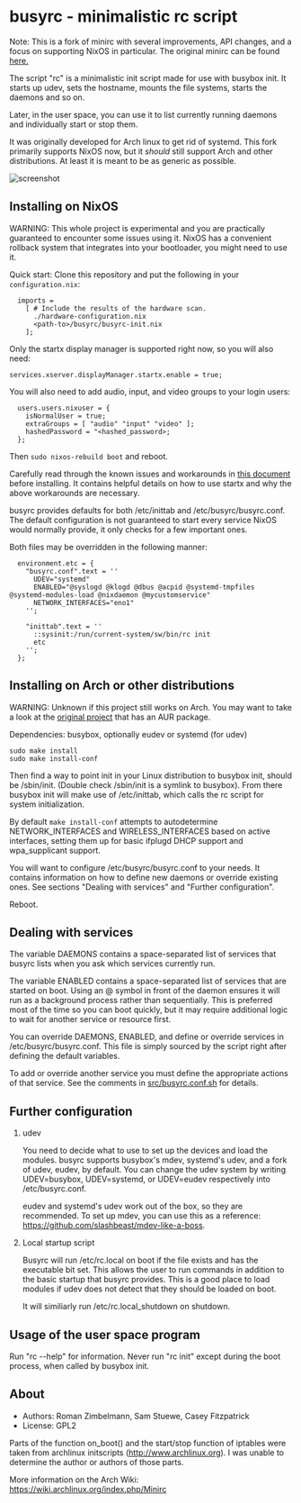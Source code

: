 busyrc - minimalistic rc script
===============================

Note: This is a fork of minirc with several improvements, API changes, and
a focus on supporting NixOS in particular.
The original minirc can be found [here.](https://github.com/hut/minirc)

The script "rc" is a minimalistic init script made for use with busybox init.
It starts up udev, sets the hostname, mounts the file systems, starts the
daemons and so on.

Later, in the user space, you can use it to list currently running daemons and
individually start or stop them.

It was originally developed for Arch linux to get rid of systemd.
This fork primarily supports NixOS now, but it *should* still support Arch
and other distributions. At least it is meant to be as generic as possible.

![screenshot](screenshot.png)


Installing on NixOS
-------------------

WARNING: This whole project is experimental and you are practically
guaranteed to encounter some issues using it. NixOS has a convenient rollback
system that integrates into your bootloader, you might need to use it.

Quick start:
Clone this repository and put the following in your `configuration.nix`:

```
  imports =
    [ # Include the results of the hardware scan.
      ./hardware-configuration.nix
      <path-to>/busyrc/busyrc-init.nix
    ];
```

Only the startx display manager is supported right now, so you will also need:
```
services.xserver.displayManager.startx.enable = true;
```

You will also need to add audio, input, and video groups to your login users:
```
  users.users.nixuser = {
    isNormalUser = true;
    extraGroups = [ "audio" "input" "video" ];
    hashedPassword = "<hashed_password>;
  };
```

Then `sudo nixos-rebuild boot` and reboot.

Carefully read through the known issues and workarounds in
[this document](NixOS.md) before installing. It contains helpful details on how 
to use startx and why the above workarounds are necessary.

busyrc provides defaults for both /etc/inittab and /etc/busyrc/busyrc.conf.
The default configuration is not guaranteed to start every service NixOS would 
normally provide, it only checks for a few important ones.

Both files may be overridden in the following manner:
```
  environment.etc = {
    "busyrc.conf".text = ''
      UDEV="systemd"
      ENABLED="@syslogd @klogd @dbus @acpid @systemd-tmpfiles @systemd-modules-load @nixdaemon @mycustomservice"
      NETWORK_INTERFACES="eno1"
    '';

    "inittab".text = ''
      ::sysinit:/run/current-system/sw/bin/rc init
      etc
    '';
  };

```

Installing on Arch or other distributions
-----------------------------------------

WARNING: Unknown if this project still works on Arch. You may want to take a
look at the [original project](https://github.com/hut/minirc) that has an AUR
package.

Dependencies: busybox, optionally eudev or systemd (for udev)

```
sudo make install
sudo make install-conf
```

Then find a way to point init in your Linux distribution to busybox init, should
be /sbin/init. (Double check /sbin/init is a symlink to busybox).
From there busybox init will make use of /etc/inittab, which calls the rc script
for system initialization.

By default `make install-conf` attempts to autodetermine NETWORK_INTERFACES
and WIRELESS_INTERFACES based on active interfaces,
setting them up for basic ifplugd DHCP support and wpa_supplicant support.

You will want to configure /etc/busyrc/busyrc.conf to your needs. It contains
information on how to define new daemons or override existing ones.
See sections "Dealing with services" and "Further configuration".

Reboot.

Dealing with services
---------------------

The variable DAEMONS contains a space-separated list of services that busyrc
lists when you ask which services currently run.

The variable ENABLED contains a space-separated list of services that are
started on boot. Using an @ symbol in front of the daemon ensures it will run
as a background process rather than sequentially. This is preferred most of the
time so you can boot quickly, but it may require additional logic to wait for
another service or resource first.

You can override DAEMONS, ENABLED, and define or override services in
/etc/busyrc/busyrc.conf.  This file is simply sourced by the script right after 
defining the default variables.

To add or override another service you must define the appropriate actions of 
that service. See the comments in [src/busyrc.conf.sh](busyrc.conf) for details.

Further configuration
---------------------

1. udev

   You need to decide what to use to set up the devices and load the modules.
   busyrc supports busybox's mdev, systemd's udev, and a fork of udev, eudev,
   by default.  You can change the udev system by writing UDEV=busybox,
   UDEV=systemd, or UDEV=eudev respectively into /etc/busyrc.conf.

   eudev and systemd's udev work out of the box, so they are recommended.  To
   set up mdev, you can use this as a reference:
   https://github.com/slashbeast/mdev-like-a-boss.

2. Local startup script

   Busyrc will run /etc/rc.local on boot if the file exists and has the
   executable bit set. This allows the user to run commands in addition to the
   basic startup that busyrc provides. This is a good place to load modules if
   udev does not detect that they should be loaded on boot.
   
   It will similiarly run /etc/rc.local_shutdown on shutdown.


Usage of the user space program
-------------------------------

Run "rc --help" for information.  Never run "rc init" except during the boot
process, when called by busybox init.

About
-----

* Authors: Roman Zimbelmann, Sam Stuewe, Casey Fitzpatrick
* License: GPL2

Parts of the function on_boot() and the start/stop function of iptables were
taken from archlinux initscripts (http://www.archlinux.org).  I was unable to
determine the author or authors of those parts.

More information on the Arch Wiki: https://wiki.archlinux.org/index.php/Minirc
